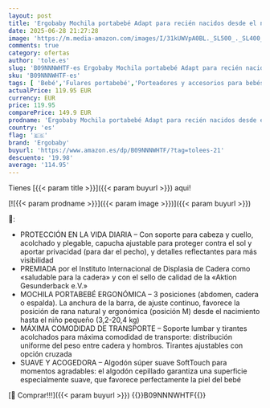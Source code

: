```yaml
---
layout: post
title: 'Ergobaby Mochila portabebé Adapt para recién nacidos desde el nacimiento  portabebé ergonómico de Algodón SoftTouch de 3 posiciones para transportar en el abdomen y en la espalda  Onyx Black'
date: 2025-06-28 21:27:28
image: 'https://m.media-amazon.com/images/I/31kUWVpA0BL._SL500_._SL400_.jpg'
comments: true
category: ofertas
author: 'tole.es'
slug: 'B09NNNWHTF-es Ergobaby Mochila portabebé Adapt para recién nacidos desde...'
sku: 'B09NNNWHTF-es'
tags: [ 'Bebé','Fulares portabebé','Porteadores y accesorios para bebés y niños pequeños','ergobaby','nacido','portabebé','recién','🇪🇸', ]
actualPrice: 119.95 EUR
currency: EUR
price: 119.95
comparePrice: 149.9 EUR
prodname: 'Ergobaby Mochila portabebé Adapt para recién nacidos desde el nacimiento  portabebé ergonómico de Algodón SoftTouch de 3 posiciones para transportar en el abdomen y en la espalda  Onyx Black'
country: 'es'
flag: '🇪🇸'
brand: 'Ergobaby'
buyurl: 'https://www.amazon.es/dp/B09NNNWHTF/?tag=tolees-21'
descuento: '19.98'
average: '114.95'
---
```


Tienes [{{< param title >}}]({{< param buyurl >}}) aqui!

[![{{< param prodname >}}]({{< param image >}})]({{< param buyurl >}})

🔎:

- PROTECCIÓN EN LA VIDA DIARIA – Con soporte para cabeza y cuello, acolchado y plegable, capucha ajustable para proteger contra el sol y aportar privacidad (para dar el pecho), y detalles reflectantes para más visibilidad
- PREMIADA por el Instituto Internacional de Displasia de Cadera como «saludable para la cadera» y con el sello de calidad de la «Aktion Gesunderback e.V.»
- MOCHILA PORTABEBÉ ERGONÓMICA – 3 posiciones (abdomen, cadera o espalda). La anchura de la barra, de ajuste continuo, favorece la posición de rana natural y ergonómica (posición M) desde el nacimiento hasta el niño pequeño (3,2-20,4 kg)
- MÁXIMA COMODIDAD DE TRANSPORTE – Soporte lumbar y tirantes acolchados para máxima comodidad de transporte: distribución uniforme del peso entre cadera y hombros. Tirantes ajustables con opción cruzada
- SUAVE Y ACOGEDORA – Algodón súper suave SoftTouch para momentos agradables: el algodón cepillado garantiza una superficie especialmente suave, que favorece perfectamente la piel del bebé

[🛒 Comprar!!!]({{< param buyurl >}})
{{<world>}}B09NNNWHTF{{</world>}}
